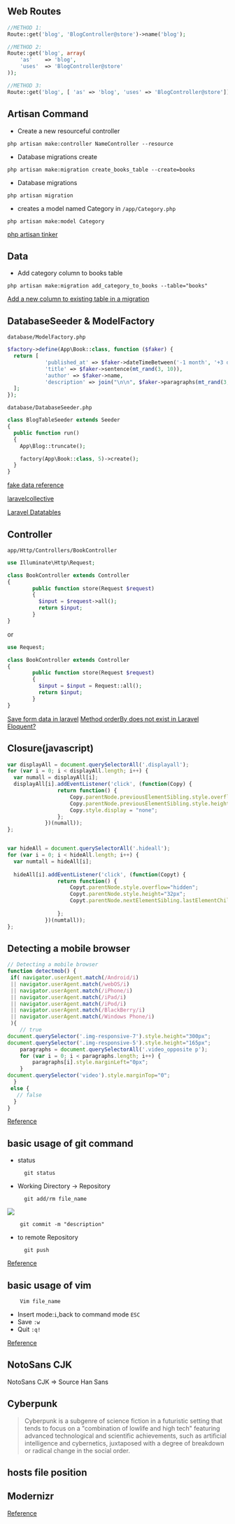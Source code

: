 ## Web Routes

```php
//METHOD 1:
Route::get('blog', 'BlogController@store')->name('blog');

//METHOD 2:
Route::get('blog', array(
	'as' 	=> 'blog',
	'uses' 	=> 'BlogController@store'
));

//METHOD 3:
Route::get('blog', [ 'as' => 'blog', 'uses' => 'BlogController@store']);

```

## Artisan Command

* Create a new resourceful controller
```
php artisan make:controller NameController --resource
```

* Database migrations create
```
php artisan make:migration create_books_table --create=books
```

* Database migrations
```
php artisan migration
```

* creates a model named Category in `/app/Category.php`
```
php artisan make:model Category
```

[php artisan tinker](http://laravelacademy.org/post/4935.html)

## Data
* Add category column to books table
```
php artisan make:migration add_category_to_books --table="books"
```
[Add a new column to existing table in a migration](https://stackoverflow.com/questions/16791613/add-a-new-column-to-existing-table-in-a-migration)

## DatabaseSeeder  &  ModelFactory
`database/ModelFactory.php`
```php
$factory->define(App\Book::class, function ($faker) {
  return [
            'published_at' => $faker->dateTimeBetween('-1 month', '+3 days'),
            'title' => $faker->sentence(mt_rand(3, 10)),
            'author' => $faker->name,
            'description' => join("\n\n", $faker->paragraphs(mt_rand(3, 6))),
  ];
});
```
`database/DatabaseSeeder.php`
```php
class BlogTableSeeder extends Seeder
{
  public function run()
  {
    App\Blog::truncate();

    factory(App\Book::class, 5)->create();
  }
}
```
[fake data reference](https://github.com/fzaninotto/Faker)

[laravelcollective](https://laravelcollective.com/)

[Laravel Datatables](https://stackoverflow.com/questions/27358665/laravel-datatables)


## Controller
`app/Http/Controllers/BookController`
```php
use Illuminate\Http\Request;

class BookController extends Controller
{
        public function store(Request $request)
        {
          $input = $request->all();
          return $input;
        }
}
```
or
```php
use Request;

class BookController extends Controller
{
        public function store(Request $request)
        {
          $input = $input = Request::all();
          return $input;
        }
}
```

[Save form data in laravel](https://stackoverflow.com/questions/39436164/save-form-data-in-laravel)
[Method orderBy does not exist in Laravel Eloquent?](https://stackoverflow.com/questions/37760963/method-orderby-does-not-exist-in-laravel-eloquent/37761020)




## Closure(javascript)
```javascript
var displayAll = document.querySelectorAll('.displayall');
for (var i = 0; i < displayAll.length; i++) {
  var numall = displayAll[i];
  displayAll[i].addEventListener('click', (function(Copy) {
                return function() {
                    Copy.parentNode.previousElementSibling.style.overflow="visible";
                    Copy.parentNode.previousElementSibling.style.height="auto";
                    Copy.style.display = "none";
                };
            })(numall));
};


var hideAll = document.querySelectorAll('.hideall');
for (var i = 0; i < hideAll.length; i++) {
  var numtall = hideAll[i];
  
  hideAll[i].addEventListener('click', (function(Copyt) {
                return function() {
                    Copyt.parentNode.style.overflow="hidden";
                    Copyt.parentNode.style.height="32px";
                    Copyt.parentNode.nextElementSibling.lastElementChild.style.display = "block";
                    
                };
            })(numtall));
};
```

## Detecting a mobile browser
```javascript
// Detecting a mobile browser
function detectmob() { 
 if( navigator.userAgent.match(/Android/i)
 || navigator.userAgent.match(/webOS/i)
 || navigator.userAgent.match(/iPhone/i)
 || navigator.userAgent.match(/iPad/i)
 || navigator.userAgent.match(/iPod/i)
 || navigator.userAgent.match(/BlackBerry/i)
 || navigator.userAgent.match(/Windows Phone/i)
 ){
    // true
document.querySelector('.img-responsive-7').style.height="300px";
document.querySelector('.img-responsive-5').style.height="165px";
	paragraphs = document.querySelectorAll('.video_opposite p'); 
	for (var i = 0; i < paragraphs.length; i++) {
		paragraphs[i].style.marginLeft="0px";
	}
document.querySelector('video').style.marginTop="0";
  }
 else {
   // false
  }
}
```
[Reference](https://stackoverflow.com/questions/11381673/detecting-a-mobile-browser)

## basic usage of git command
* status
        
        git status

* Working Directory -> Repository

        git add/rm file_name
![](https://cdn.liaoxuefeng.com/cdn/files/attachments/001384907702917346729e9afbf4127b6dfbae9207af016000/0)

        git commit -m "description"

* to remote Repository

        git push

[Reference](https://www.liaoxuefeng.com/wiki/0013739516305929606dd18361248578c67b8067c8c017b000/0013745374151782eb658c5a5ca454eaa451661275886c6000)

## basic usage of vim

        Vim file_name

* Insert mode:`i`,back to command mode `ESC`
* Save `:w`
* Quit `:q!`

[Reference](https://blog.csdn.net/yu870646595/article/details/52045150)


## NotoSans CJK
NotoSans CJK => Source Han Sans

## Cyberpunk

>Cyberpunk is a subgenre of science fiction in a futuristic setting that tends to focus on a "combination of lowlife and high tech" featuring advanced technological and scientific achievements, such as artificial intelligence and cybernetics, juxtaposed with a degree of breakdown 
>or radical change in the social order.

## hosts file position

## Modernizr
[Reference](modernizr.com)